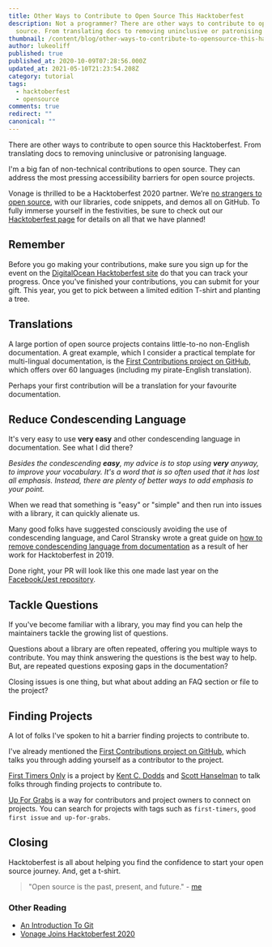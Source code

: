 ```yaml
---
title: Other Ways to Contribute to Open Source This Hacktoberfest
description: Not a programmer? There are other ways to contribute to open
  source. From translating docs to removing uninclusive or patronising language.
thumbnail: /content/blog/other-ways-to-contribute-to-opensource-this-hacktoberfest/Blog_Not-a-Programmer_1200x600.png
author: lukeoliff
published: true
published_at: 2020-10-09T07:28:56.000Z
updated_at: 2021-05-10T21:23:54.208Z
category: tutorial
tags:
  - hacktoberfest
  - opensource
comments: true
redirect: ""
canonical: ""
---
```

There are other ways to contribute to open source this Hacktoberfest. From translating docs to removing uninclusive or patronising language.

I'm a big fan of non-technical contributions to open source. They can address the most pressing accessibility barriers for open source projects.

Vonage is thrilled to be a Hacktoberfest 2020 partner. We’re [no strangers to open source](https://youtu.be/zYJpYMCy6PA), with our libraries, code snippets, and demos all on GitHub. To fully immerse yourself in the festivities, be sure to check out our [Hacktoberfest page](https://nexmo.dev/2GZcyHc) for details on all that we have planned!

## Remember

Before you go making your contributions, make sure you sign up for the event on the [DigitalOcean Hacktoberfest site](https://hacktoberfest.digitalocean.com/) do that you can track your progress. Once you've finished your contributions, you can submit for your gift. This year, you get to pick between a limited edition T-shirt and planting a tree.

## Translations

A large portion of open source projects contains little-to-no non-English documentation. A great example, which I consider a practical template for multi-lingual documentation, is the [First Contributions project on GitHub](https://github.com/firstcontributions/first-contributions), which offers over 60 languages (including my pirate-English translation).

Perhaps your first contribution will be a translation for your favourite documentation.

## Reduce Condescending Language

It's very easy to use **very easy** and other condescending language in documentation. See what I did there?

_Besides the condescending **easy**, my advice is to stop using **very** anyway, to improve your vocabulary. It's a word that is so often used that it has lost all emphasis. Instead, there are plenty of better ways to add emphasis to your point._

When we read that something is "easy" or "simple" and then run into issues with a library, it can quickly alienate us.

Many good folks have suggested consciously avoiding the use of condescending language, and Carol Stransky wrote a great guide on [how to remove condescending language from documentation](https://meeshkan.com/blog/remove-condescending-language-from-documentation) as a result of her work for Hacktoberfest in 2019.

Done right, your PR will look like this one made last year on the [Facebook/Jest repository](https://github.com/facebook/jest/pull/9040).

## Tackle Questions

If you've become familiar with a library, you may find you can help the maintainers tackle the growing list of questions.

Questions about a library are often repeated, offering you multiple ways to contribute. You may think answering the questions is the best way to help. But, are repeated questions exposing gaps in the documentation?

Closing issues is one thing, but what about adding an FAQ section or file to the project?

## Finding Projects

A lot of folks I've spoken to hit a barrier finding projects to contribute to. 

I've already mentioned the [First Contributions project on GitHub](https://github.com/firstcontributions/first-contributions), which talks you through adding yourself as a contributor to the project.

[First Timers Only](https://www.firsttimersonly.com/) is a project by [Kent C. Dodds](https://github.com/kentcdodds) and [Scott Hanselman](https://github.com/shanselman) to talk folks through finding projects to contribute to.

[Up For Grabs](https://up-for-grabs.net/) is a way for contributors and project owners to connect on projects. You can search for projects with tags such as `first-timers`, `good first issue` `and up-for-grabs`.

## Closing

Hacktoberfest is all about helping you find the confidence to start your open source journey. And, get a t-shirt.

> "Open source is the past, present, and future." - [me](https://auth0.com/blog/a-first-timers-guide-to-an-open-source-project/#Open.Source.Is.All.Around.Us)

### Other Reading

- [An Introduction To Git](https://www.nexmo.com/blog/2020/09/29/an-introduction-to-git-dr)
- [Vonage Joins Hacktoberfest 2020](https://www.nexmo.com/blog/2020/09/28/vonage-joins-hacktoberfest-2020)
